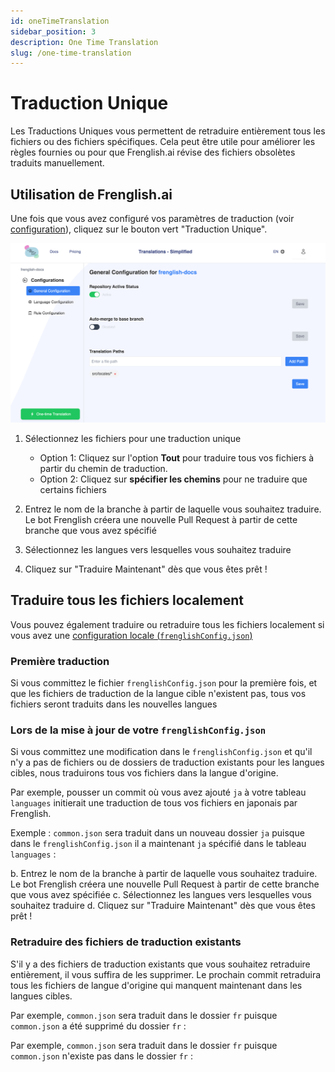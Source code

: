 ```yaml
---
id: oneTimeTranslation
sidebar_position: 3
description: One Time Translation
slug: /one-time-translation
---
```


# Traduction Unique
Les Traductions Uniques vous permettent de retraduire entièrement tous les fichiers ou des fichiers spécifiques. Cela peut être utile pour améliorer les règles fournies ou pour que Frenglish.ai révise des fichiers obsolètes traduits manuellement.

## Utilisation de Frenglish.ai

Une fois que vous avez configuré vos paramètres de traduction (voir [configuration](1-Configuration.md)), cliquez sur le bouton vert "Traduction Unique".

![Configuration Générale](../../../../../assets/general-configuration.png)

1. Sélectionnez les fichiers pour une traduction unique
    - Option 1: Cliquez sur l'option **Tout** pour traduire tous vos fichiers à partir du chemin de traduction.
    - Option 2: Cliquez sur **spécifier les chemins** pour ne traduire que certains fichiers

2. Entrez le nom de la branche à partir de laquelle vous souhaitez traduire. Le bot Frenglish créera une nouvelle Pull Request à partir de cette branche que vous avez spécifié
3.  Sélectionnez les langues vers lesquelles vous souhaitez traduire
4.  Cliquez sur "Traduire Maintenant" dès que vous êtes prêt !

## Traduire tous les fichiers localement
Vous pouvez également traduire ou retraduire tous les fichiers localement si vous avez une [configuration locale (`frenglishConfig.json`)](1-Configuration.md#manage-translation-settings-in-your-repository)

### Première traduction
Si vous committez le fichier `frenglishConfig.json` pour la première fois, et que les fichiers de traduction de la langue cible n'existent pas, tous vos fichiers seront traduits dans les nouvelles langues

### Lors de la mise à jour de votre `frenglishConfig.json`
Si vous committez une modification dans le `frenglishConfig.json` et qu'il n'y a pas de fichiers ou de dossiers de traduction existants pour les langues cibles, nous traduirons tous vos fichiers dans la langue d'origine.

Par exemple, pousser un commit où vous avez ajouté `ja` à votre tableau `languages` initierait une traduction de tous vos fichiers en japonais par Frenglish.

Exemple : `common.json` sera traduit dans un nouveau dossier `ja` puisque dans le `frenglishConfig.json` il a maintenant `ja` spécifié dans le tableau `languages` :

b. Entrez le nom de la branche à partir de laquelle vous souhaitez traduire. Le bot Frenglish créera une nouvelle Pull Request à partir de cette branche que vous avez spécifiée
    c. Sélectionnez les langues vers lesquelles vous souhaitez traduire
    d. Cliquez sur "Traduire Maintenant" dès que vous êtes prêt !

### Retraduire des fichiers de traduction existants
S'il y a des fichiers de traduction existants que vous souhaitez retraduire entièrement, il vous suffira de les supprimer. Le prochain commit retraduira tous les fichiers de langue d'origine qui manquent maintenant dans les langues cibles.

Par exemple, `common.json` sera traduit dans le dossier `fr` puisque `common.json` a été supprimé du dossier `fr` :

Par exemple, `common.json` sera traduit dans le dossier `fr` puisque `common.json` n'existe pas dans le dossier `fr` :